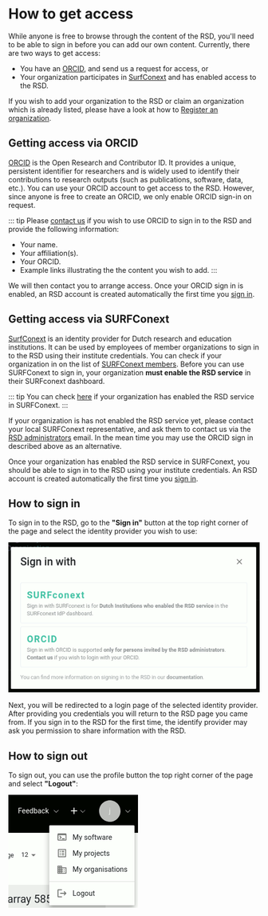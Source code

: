 # How to get access 

While anyone is free to browse through the content of the RSD, you'll need to be able to sign in before you can add our own content. 
Currently, there are two ways to get access: 

* You have an [ORCID](https://orcid.org/), and send us a request for access, or
* Your organization participates in [SurfConext](https://www.surf.nl/en/surfconext-global-access-with-1-set-of-credentials) and has enabled access to the RSD.

If you wish to add your organization to the RSD or claim an organization which is already listed, please have a look at how to [Register an organization](register-organization.md).

## Getting access via ORCID

[ORCID](https://orcid.org/) is the Open Research and Contributor ID. It provides a unique, persistent identifier for researchers and is widely used to identify their
contributions to research outputs (such as publications, software, data, etc.). You can use your ORCID account to get access to the RSD. However, since anyone is free
to create an ORCID, we only enable ORCID sign-in on request. 

::: tip
Please [contact us](mailto:rsd@esciencecenter.nl) if you wish to use ORCID to sign in to the RSD and provide the following information:

* Your name.
* Your affiliation(s).
* Your ORCID.
* Example links illustrating the the content you wish to add.
:::

We will then contact you to arrange access. Once your ORCID sign in is enabled, an RSD account is created automatically the first time you [sign in](getting-access.md#how-to-sign-in).

## Getting access via SURFConext

[SurfConext](https://www.surf.nl/en/surfconext-global-access-with-1-set-of-credentials) is an identity provider for Dutch research and education institutions. It can be used by 
employees of member organizations to sign in to the RSD using their institute credentials. You can check if your organization in on the list of [SURFConext 
members](https://support.surfconext.nl/stats/idplist.html). Before you can use SURFConext to sign in, your organization __must enable the RSD service__ in their SURFconext 
dashboard.

::: tip
You can check [here](https://dashboard.surfconext.nl/apps/9514/oidc10_rp/about) if your organization has enabled the RSD service in SURFConext.
:::

If your organization is has not enabled the RSD service yet, please contact your local SURFConext representative, and ask them to contact us via the 
[RSD administrators](mailto:rsd@esciencecenter.nl) email. In the mean time you may use the ORCID sign in described above as an alternative. 

Once your organization has enabled the RSD service in SURFConext, you should be able to sign in to the RSD using your institute credentials. An RSD account is created automatically 
the first time you [sign in](getting-access.md#how-to-sign-in).

## How to sign in

To sign in to the RSD, go to the __"Sign in"__ button at the top right corner of the page and select the identity provider you wish to use:

![image](/img/idp-selection.gif)

Next, you will be redirected to a login page of the selected identity provider. After providing you credentials you will return to the RSD 
page you came from. If you sign in to the RSD for the first time, the identify provider may ask you permission to share 
information with the RSD.

## How to sign out

To sign out, you can use the profile button the top right corner of the page and select __"Logout"__:

![image](/img/my-software.gif)



